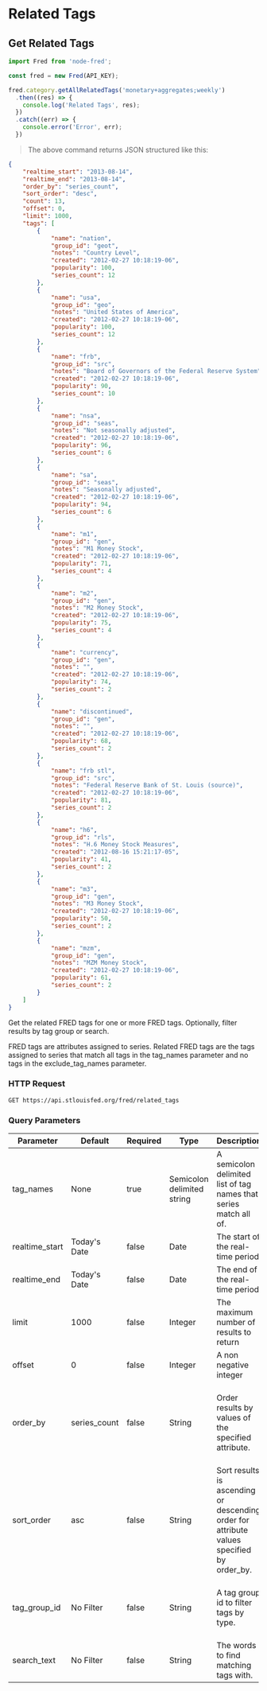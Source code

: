# Related Tags

## Get Related Tags

```javascript
import Fred from 'node-fred';

const fred = new Fred(API_KEY);

fred.category.getAllRelatedTags('monetary+aggregates;weekly')
  .then((res) => {
    console.log('Related Tags', res);
  })
  .catch((err) => {
    console.error('Error', err);
  })
```

> The above command returns JSON structured like this:

```json
{
    "realtime_start": "2013-08-14",
    "realtime_end": "2013-08-14",
    "order_by": "series_count",
    "sort_order": "desc",
    "count": 13,
    "offset": 0,
    "limit": 1000,
    "tags": [
        {
            "name": "nation",
            "group_id": "geot",
            "notes": "Country Level",
            "created": "2012-02-27 10:18:19-06",
            "popularity": 100,
            "series_count": 12
        },
        {
            "name": "usa",
            "group_id": "geo",
            "notes": "United States of America",
            "created": "2012-02-27 10:18:19-06",
            "popularity": 100,
            "series_count": 12
        },
        {
            "name": "frb",
            "group_id": "src",
            "notes": "Board of Governors of the Federal Reserve System",
            "created": "2012-02-27 10:18:19-06",
            "popularity": 90,
            "series_count": 10
        },
        {
            "name": "nsa",
            "group_id": "seas",
            "notes": "Not seasonally adjusted",
            "created": "2012-02-27 10:18:19-06",
            "popularity": 96,
            "series_count": 6
        },
        {
            "name": "sa",
            "group_id": "seas",
            "notes": "Seasonally adjusted",
            "created": "2012-02-27 10:18:19-06",
            "popularity": 94,
            "series_count": 6
        },
        {
            "name": "m1",
            "group_id": "gen",
            "notes": "M1 Money Stock",
            "created": "2012-02-27 10:18:19-06",
            "popularity": 71,
            "series_count": 4
        },
        {
            "name": "m2",
            "group_id": "gen",
            "notes": "M2 Money Stock",
            "created": "2012-02-27 10:18:19-06",
            "popularity": 75,
            "series_count": 4
        },
        {
            "name": "currency",
            "group_id": "gen",
            "notes": "",
            "created": "2012-02-27 10:18:19-06",
            "popularity": 74,
            "series_count": 2
        },
        {
            "name": "discontinued",
            "group_id": "gen",
            "notes": "",
            "created": "2012-02-27 10:18:19-06",
            "popularity": 68,
            "series_count": 2
        },
        {
            "name": "frb stl",
            "group_id": "src",
            "notes": "Federal Reserve Bank of St. Louis (source)",
            "created": "2012-02-27 10:18:19-06",
            "popularity": 81,
            "series_count": 2
        },
        {
            "name": "h6",
            "group_id": "rls",
            "notes": "H.6 Money Stock Measures",
            "created": "2012-08-16 15:21:17-05",
            "popularity": 41,
            "series_count": 2
        },
        {
            "name": "m3",
            "group_id": "gen",
            "notes": "M3 Money Stock",
            "created": "2012-02-27 10:18:19-06",
            "popularity": 50,
            "series_count": 2
        },
        {
            "name": "mzm",
            "group_id": "gen",
            "notes": "MZM Money Stock",
            "created": "2012-02-27 10:18:19-06",
            "popularity": 61,
            "series_count": 2
        }
    ]
}
```

Get the related FRED tags for one or more FRED tags. Optionally, filter results by tag group or search.

FRED tags are attributes assigned to series. Related FRED tags are the tags assigned to series that match all tags in the tag_names parameter and no tags in the exclude_tag_names parameter.

### HTTP Request

`GET https://api.stlouisfed.org/fred/related_tags`

### Query Parameters

Parameter | Default | Required | Type | Description | Restrictions
--------- | ------- | -------- | ---- | ----------- | ------------
tag_names | None | true | Semicolon delimited string | A semicolon delimited list of tag names that series match all of. | None
realtime_start | Today's Date | false | Date | The start of the real-time period. | None
realtime_end | Today's Date | false | Date | The end of the real-time period. | None
limit | 1000 | false | Integer | The maximum number of results to return | Must be an integer between 1 and 1000
offset | 0 | false | Integer | A non negative integer | A non negative integer
order_by | series_count | false | String | Order results by values of the specified attribute. | One of the following strings: 'series_count', 'popularity', 'created', 'name', 'group_id'.
sort_order | asc | false | String | Sort results is ascending or descending order for attribute values specified by order_by. | One of the following strings: 'asc', 'desc'.
tag_group_id | No Filter | false | String | A tag group id to filter tags by type. | One of the following: 'freq', 'gen', 'geo', 'geot', 'rls', 'seas', 'src'.
search_text | No Filter | false | String | The words to find matching tags with. | None

